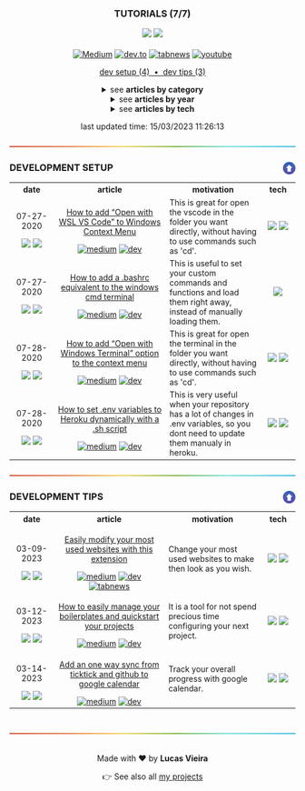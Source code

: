 <a name="TOC"></a>

<h3 align="center">
<!-- <DYNFIELD:ARTICLES_COUNT> -->
  <p>TUTORIALS (7/7)</p>
  <p>
    <img src="https://img.shields.io/badge/⭐%20175-black?logoColor=white">
    <img src="https://img.shields.io/badge/💬%2010-black?logoColor=white">
  </p>
<!-- </DYNFIELD:ARTICLES_COUNT> -->
</h3>

<div align="center">
  <a target="_blank" href="https://medium.com/@lucasvtiradentes"><img src="https://img.shields.io/badge/medium-000000?logo=medium&logoColor=white" alt="Medium"></a>
  <a target="_blank" href="https://dev.to/lucasvtiradentes"><img src="https://img.shields.io/badge/Dev-373737?logo=dev.to&logoColor=white" alt="dev.to"></a>
  <a target="_blank" href="https://www.tabnews.com.br/lucasvtiradentes"><img src="https://img.shields.io/badge/Tabnews-gray?logoColor=white&logo=data:image/png;base64,iVBORw0KGgoAAAANSUhEUgAAAEAAAABACAMAAACdt4HsAAAAJFBMVEVHcEwAAAAAAAAAAAAAAAAAAAAAAAAAAAAAAAAAAAAAAAAAAAAGK9LJAAAAC3RSTlMApFvED999rD5RbZLJf4gAAACsSURBVFiF7Za7DoQwDASdFwnn///f04kmYMdytMVReOrsyBCBlygI3kYd2cWoavxs7KadMl/88R8FzAvDsZtnPm6C/TzznM/XVM+3m01Bnk4moXQMlp6CLgV9S5CkYKAC8xlcAut6XYKKCsj4QHwCYwSfgOjTi6DtCDTE+RCEIAQheJlAWW0ruipQlusK8VderPcF9aoz83qHCwZeceCShdc8vGgSXHWD4J98AbqPKw5ZfbUKAAAAAElFTkSuQmCC" alt="tabnews"></a>
  <a target="_blank" href="https://www.youtube.com/@lucasvtiradentes"><img src="https://img.shields.io/badge/youtube-red?logo=youtube&logoColor=white" alt="youtube"></a>
</div>

<p align="center">

<!-- <DYNFIELD:DEVELOPMENT_SETUP_COUNT> -->
<a href="#development-setup">
  dev setup (4)
</a>
<!-- </DYNFIELD:DEVELOPMENT_SETUP_COUNT> -->

<!-- <DYNFIELD:DEVELOPMENT_TIPS_COUNT> -->
<a href="#development-tips">
  &nbsp;•&nbsp;
  dev tips (3)
</a>
<!-- </DYNFIELD:DEVELOPMENT_TIPS_COUNT> -->

<!-- <DYNFIELD:DEVELOPMENT_CAREER_COUNT> -->

<!-- </DYNFIELD:DEVELOPMENT_CAREER_COUNT> -->

<!-- <DYNFIELD:TECHNOLOGIES_TUTORIALS_COUNT> -->

<!-- </DYNFIELD:TECHNOLOGIES_TUTORIALS_COUNT> -->

<!-- <DYNFIELD:JAVASCRIPT_TUTORIALS_COUNT> -->

<!-- </DYNFIELD:JAVASCRIPT_TUTORIALS_COUNT> -->

<!-- <DYNFIELD:NODEJS_TUTORIALS_COUNT> -->

<!-- </DYNFIELD:NODEJS_TUTORIALS_COUNT> -->

<!-- <DYNFIELD:NODEJS_TEMPLATES_COUNT> -->

<!-- </DYNFIELD:NODEJS_TEMPLATES_COUNT> -->

<!-- <DYNFIELD:NODEJS_UTILITIES_COUNT> -->

<!-- </DYNFIELD:NODEJS_UTILITIES_COUNT> -->
</p>

<details>
  <summary align="center"><span>see <b>articles by category</b></span></summary>
  <p align="center">
    <!-- <DYNFIELD:TOC_ARTICLES_BY_CATEGORY> -->
    <ul>
      <li>
        <a href="#development-setup">DEVELOPMENT SETUP (4)</a>
        <ul>
          <li><a href="#001">How to add “Open with WSL VS Code” to Windows Context Menu</a></li>
          <li><a href="#002">How to add a .bashrc equivalent to the windows cmd terminal</a></li>
          <li><a href="#003">How to add “Open with Windows Terminal” option to the context menu</a></li>
          <li><a href="#004">How to set .env variables to Heroku dynamically with a .sh script</a></li>
        </ul>
      </li>
      <li>
        <a href="#development-tips">DEVELOPMENT TIPS (3)</a>
        <ul>
          <li><a href="#005">Easily modify your most used websites with this extension</a></li>
          <li><a href="#006">How to easily manage your boilerplates and quickstart your projects</a></li>
          <li><a href="#007">Add an one way sync from ticktick and github to google calendar</a></li>
        </ul>
      </li>
    </ul>
    <!-- </DYNFIELD:TOC_ARTICLES_BY_CATEGORY> -->
  </p>
</details>

<details>
  <summary align="center"><span>see <b>articles by year</b></span></summary>
  <p align="center">
    <!-- <DYNFIELD:TOC_ARTICLES_BY_DATE> -->
    <ul>
      <li>
        <p>2023 (3)</p>
        <ul>
          <li><a href="#005">Easily modify your most used websites with this extension</a></li>
          <li><a href="#006">How to easily manage your boilerplates and quickstart your projects</a></li>
          <li><a href="#007">Add an one way sync from ticktick and github to google calendar</a></li>
        </ul>
      </li>
      <li>
        <p>2020 (4)</p>
        <ul>
          <li><a href="#001">How to add “Open with WSL VS Code” to Windows Context Menu</a></li>
          <li><a href="#002">How to add a .bashrc equivalent to the windows cmd terminal</a></li>
          <li><a href="#003">How to add “Open with Windows Terminal” option to the context menu</a></li>
          <li><a href="#004">How to set .env variables to Heroku dynamically with a .sh script</a></li>
        </ul>
      </li>
    </ul>
    <!-- </DYNFIELD:TOC_ARTICLES_BY_DATE> -->
  </p>
</details>

<details>
  <summary align="center"><span>see <b>articles by tech</b></span></summary>
  <p align="center">
    <!-- <DYNFIELD:TOC_ARTICLES_BY_TECH> -->
    <ul>
      <li>
        <p>windows (3)</p>
        <ul>
          <li><a href="#001">How to add “Open with WSL VS Code” to Windows Context Menu</a></li>
          <li><a href="#002">How to add a .bashrc equivalent to the windows cmd terminal</a></li>
          <li><a href="#003">How to add “Open with Windows Terminal” option to the context menu</a></li>
        </ul>
      </li>
      <li>
        <p>npm (2)</p>
        <ul>
          <li><a href="#006">How to easily manage your boilerplates and quickstart your projects</a></li>
          <li><a href="#007">Add an one way sync from ticktick and github to google calendar</a></li>
        </ul>
      </li>
      <li>
        <p>vscode (1)</p>
        <ul>
          <li><a href="#001">How to add “Open with WSL VS Code” to Windows Context Menu</a></li>
        </ul>
      </li>
      <li>
        <p>windows_terminal (1)</p>
        <ul>
          <li><a href="#003">How to add “Open with Windows Terminal” option to the context menu</a></li>
        </ul>
      </li>
      <li>
        <p>heroku (1)</p>
        <ul>
          <li><a href="#004">How to set .env variables to Heroku dynamically with a .sh script</a></li>
        </ul>
      </li>
      <li>
        <p>bash (1)</p>
        <ul>
          <li><a href="#004">How to set .env variables to Heroku dynamically with a .sh script</a></li>
        </ul>
      </li>
      <li>
        <p>google_chrome (1)</p>
        <ul>
          <li><a href="#005">Easily modify your most used websites with this extension</a></li>
        </ul>
      </li>
      <li>
        <p>javascript (1)</p>
        <ul>
          <li><a href="#005">Easily modify your most used websites with this extension</a></li>
        </ul>
      </li>
      <li>
        <p>nodejs (1)</p>
        <ul>
          <li><a href="#006">How to easily manage your boilerplates and quickstart your projects</a></li>
        </ul>
      </li>
      <li>
        <p>apps_script (1)</p>
        <ul>
          <li><a href="#007">Add an one way sync from ticktick and github to google calendar</a></li>
        </ul>
      </li>
    </ul>
    <!-- </DYNFIELD:TOC_ARTICLES_BY_TECH> -->
  </p>
</details>

<div align="center">
<!-- <DYNFIELD:LAST_UPDATE> -->
<p>last updated time: 15/03/2023 11:26:13</p>
<!-- </DYNFIELD:LAST_UPDATE> -->
</div>

<!-- <DYNFIELD:DEVELOPMENT_SETUP> -->
<div align="center"><a href="#"><img src=".github/images/divider.png"></a></div>

### DEVELOPMENT SETUP<a href="#TOC"><img align="right" src=".github/images/up_arrow.png" width="22"></a>

<div align="center">
  <table>
  <tr>
    <th width="150">date</th>
    <th width="500">article</th>
    <th width="400">motivation</th>
    <th width="100">tech</th>
  </tr>
  <tr>
    <td align="center" width="150">
      <p>07-27-2020</p>
      <img src="https://img.shields.io/badge/⭐%2057-black?logoColor=white">
      <img src="https://img.shields.io/badge/💬%202-black?logoColor=white">
    </td>
    <td align="center">      
      <p><a name="001" href="https://github.com/lucasvtiradentes/my-tutorials/tree/master/content/001%20-%20How%20to%20add%20%E2%80%9COpen%20with%20WSL%20VS%20Code%E2%80%9D%20to%20Windows%20Context%20Menu#TOC">How to add “Open with WSL VS Code” to Windows Context Menu</a></p>
      <a target="_blank" href="https://medium.com/@lucasvtiradentes/how-to-add-open-with-wsl-vs-code-to-windows-context-menu-5773156ba213"><img src="https://img.shields.io/badge/Medium-000000?style=for-the-badge&logo=medium&logoColor=white" alt="medium"></a>
      <a target="_blank" href="https://dev.to/lucasvtiradentes/how-to-add-open-with-wsl-vs-code-to-windows-context-menu-3f8b"><img src="https://img.shields.io/badge/Dev-373737?style=for-the-badge&logo=dev.to&logoColor=white" alt="dev"></a>
    </td>
    <td align="left">This is great for open the vscode in the folder you want directly, without having to use commands such as 'cd'.</td>
    <td align="center">
      <a target="_blank" href="ttps://www.microsoft.com/pt-br/software-download/windows11"><img src="https://img.shields.io/badge/windows-0000ff?logo=windows&logoColor=white"></a>
      <a target="_blank" href="https://code.visualstudio.com/"><img src="https://img.shields.io/badge/vscode-blue?logo=visualstudiocode&logoColor=white"></a>
    </td>
  </tr>
  <tr>
    <td align="center" width="150">
      <p>07-27-2020</p>
      <img src="https://img.shields.io/badge/⭐%2054-black?logoColor=white">
      <img src="https://img.shields.io/badge/💬%200-black?logoColor=white">
    </td>
    <td align="center">      
      <p><a name="002" href="https://github.com/lucasvtiradentes/my-tutorials/tree/master/content/002%20-%20How%20to%20add%20a%20.bashrc%20equivalent%20to%20the%20windows%20cmd%20terminal#TOC">How to add a .bashrc equivalent to the windows cmd terminal</a></p>
      <a target="_blank" href="https://medium.com/@lucasvtiradentes/how-to-add-a-bashrc-equivalent-to-the-windows-cmd-terminal-57576404fe8f"><img src="https://img.shields.io/badge/Medium-000000?style=for-the-badge&logo=medium&logoColor=white" alt="medium"></a>
      <a target="_blank" href="https://dev.to/lucasvtiradentes/how-to-add-a-bashrc-equivalent-to-the-windows-cmd-terminal-3e97"><img src="https://img.shields.io/badge/Dev-373737?style=for-the-badge&logo=dev.to&logoColor=white" alt="dev"></a>
    </td>
    <td align="left">This is useful to set your custom commands and functions and load them right away, instead of manually loading them.</td>
    <td align="center">
      <a target="_blank" href="ttps://www.microsoft.com/pt-br/software-download/windows11"><img src="https://img.shields.io/badge/windows-0000ff?logo=windows&logoColor=white"></a>
    </td>
  </tr>
  <tr>
    <td align="center" width="150">
      <p>07-28-2020</p>
      <img src="https://img.shields.io/badge/⭐%207-black?logoColor=white">
      <img src="https://img.shields.io/badge/💬%200-black?logoColor=white">
    </td>
    <td align="center">      
      <p><a name="003" href="https://github.com/lucasvtiradentes/my-tutorials/tree/master/content/003%20-%20How%20to%20add%20%E2%80%9COpen%20with%20Windows%20Terminal%E2%80%9D%20option%20to%20the%20context%20menu#TOC">How to add “Open with Windows Terminal” option to the context menu</a></p>
      <a target="_blank" href="https://medium.com/@lucasvtiradentes/how-to-add-open-with-windows-terminal-option-to-the-context-menu-c69930294ece"><img src="https://img.shields.io/badge/Medium-000000?style=for-the-badge&logo=medium&logoColor=white" alt="medium"></a>
      <a target="_blank" href="https://dev.to/lucasvtiradentes/how-to-add-open-with-windows-terminal-option-to-the-context-menu-4eig"><img src="https://img.shields.io/badge/Dev-373737?style=for-the-badge&logo=dev.to&logoColor=white" alt="dev"></a>
    </td>
    <td align="left">This is great for open the terminal in the folder you want directly, without having to use commands such as 'cd'.</td>
    <td align="center">
      <a target="_blank" href="ttps://www.microsoft.com/pt-br/software-download/windows11"><img src="https://img.shields.io/badge/windows-0000ff?logo=windows&logoColor=white"></a>
      <a target="_blank" href="https://github.com/microsoft/terminal"><img src="https://img.shields.io/badge/windows%20terminal-4D4D4D?logo=windows-terminal&logoColor=white"></a>
    </td>
  </tr>
  <tr>
    <td align="center" width="150">
      <p>07-28-2020</p>
      <img src="https://img.shields.io/badge/⭐%2035-black?logoColor=white">
      <img src="https://img.shields.io/badge/💬%200-black?logoColor=white">
    </td>
    <td align="center">      
      <p><a name="004" href="https://github.com/lucasvtiradentes/my-tutorials/tree/master/content/004%20-%20How%20to%20set%20.env%20variables%20to%20Heroku%20dynamically%20with%20a%20.sh%20script#TOC">How to set .env variables to Heroku dynamically with a .sh script</a></p>
      <a target="_blank" href="https://medium.com/@lucasvtiradentes/how-to-set-env-variables-to-heroku-dynamically-with-a-sh-script-88dd40c6ec4d"><img src="https://img.shields.io/badge/Medium-000000?style=for-the-badge&logo=medium&logoColor=white" alt="medium"></a>
      <a target="_blank" href="https://dev.to/lucasvtiradentes/how-to-set-env-variables-to-heroku-dynamically-with-a-sh-script-dfg"><img src="https://img.shields.io/badge/Dev-373737?style=for-the-badge&logo=dev.to&logoColor=white" alt="dev"></a>
    </td>
    <td align="left">This is very useful when your repository has a lot of changes in .env variables, so you dont need to update them manualy in heroku.</td>
    <td align="center">
      <a target="_blank" href="https://www.heroku.com/"><img src="https://img.shields.io/badge/heroku-purple?logo=heroku&logoColor=white"></a>
      <a target="_blank" href="https://www.gnu.org/software/bash/"><img src="https://img.shields.io/badge/bash-gray?logo=gnu-bash&logoColor=white"></a>
    </td>
  </tr>
</table>
</div>
<!-- </DYNFIELD:DEVELOPMENT_SETUP> -->

<!-- <DYNFIELD:DEVELOPMENT_CAREER> -->

<!-- </DYNFIELD:DEVELOPMENT_CAREER> -->

<!-- <DYNFIELD:DEVELOPMENT_TIPS> -->
<div align="center"><a href="#"><img src=".github/images/divider.png"></a></div>

### DEVELOPMENT TIPS<a href="#TOC"><img align="right" src=".github/images/up_arrow.png" width="22"></a>

<div align="center">
  <table>
  <tr>
    <th width="150">date</th>
    <th width="500">article</th>
    <th width="400">motivation</th>
    <th width="100">tech</th>
  </tr>
  <tr>
    <td align="center" width="150">
      <p>03-09-2023</p>
      <img src="https://img.shields.io/badge/⭐%207-black?logoColor=white">
      <img src="https://img.shields.io/badge/💬%208-black?logoColor=white">
    </td>
    <td align="center">      
      <p><a name="005" href="https://github.com/lucasvtiradentes/my-tutorials/tree/master/content/005%20-%20Easily%20modify%20your%20most%20used%20websites%20with%20this%20extension#TOC">Easily modify your most used websites with this extension</a></p>
      <a target="_blank" href="https://medium.com/@lucasvtiradentes/easily-modify-your-most-used-websites-with-this-extension-bacf59b1977f"><img src="https://img.shields.io/badge/Medium-000000?style=for-the-badge&logo=medium&logoColor=white" alt="medium"></a>
      <a target="_blank" href="https://dev.to/lucasvtiradentes/easily-modify-your-most-used-websites-with-this-extension-2hgf"><img src="https://img.shields.io/badge/Dev-373737?style=for-the-badge&logo=dev.to&logoColor=white" alt="dev"></a>
      <a target="_blank" href="https://www.tabnews.com.br/lucasvtiradentes/extensao-modifique-os-sites-que-voce-mais-usa-facilmente"><img src="https://img.shields.io/badge/Tabnews-gray?style=for-the-badge&logoColor=white&logo=data:image/png;base64,iVBORw0KGgoAAAANSUhEUgAAAEAAAABACAMAAACdt4HsAAAAJFBMVEVHcEwAAAAAAAAAAAAAAAAAAAAAAAAAAAAAAAAAAAAAAAAAAAAGK9LJAAAAC3RSTlMApFvED999rD5RbZLJf4gAAACsSURBVFiF7Za7DoQwDASdFwnn///f04kmYMdytMVReOrsyBCBlygI3kYd2cWoavxs7KadMl/88R8FzAvDsZtnPm6C/TzznM/XVM+3m01Bnk4moXQMlp6CLgV9S5CkYKAC8xlcAut6XYKKCsj4QHwCYwSfgOjTi6DtCDTE+RCEIAQheJlAWW0ruipQlusK8VderPcF9aoz83qHCwZeceCShdc8vGgSXHWD4J98AbqPKw5ZfbUKAAAAAElFTkSuQmCC" alt="tabnews"></a>
    </td>
    <td align="left">Change your most used websites to make then look as you wish.</td>
    <td align="center">
      <a target="_blank" href="https://www.google.com/chrome/?brand=BNSD&gclid=Cj0KCQiApKagBhC1ARIsAFc7Mc7KsHWqP0koC5fsuJCrcrPDpQ8FKRTNYUyIJ6B8MvZ-IO3P3540kNQaAvkKEALw_wcB&gclsrc=aw.ds"><img src="https://img.shields.io/badge/google%20chrome-%2320232a.svg?logo=googlechrome&logoColor=%white"></a>
      <a target="_blank" href="https://developer.mozilla.org/pt-BR/docs/Web/JavaScript/"><img src="https://img.shields.io/badge/javascript-%23323330.svg?style=for-the-badge&logo=javascript&logoColor=%23F7DF1E"></a>
    </td>
  </tr>
  <tr>
    <td align="center" width="150">
      <p>03-12-2023</p>
      <img src="https://img.shields.io/badge/⭐%2010-black?logoColor=white">
      <img src="https://img.shields.io/badge/💬%200-black?logoColor=white">
    </td>
    <td align="center">      
      <p><a name="006" href="https://github.com/lucasvtiradentes/my-tutorials/tree/master/content/006%20-%20How%20to%20easily%20manage%20your%20boilerplates%20and%20quickstart%20your%20projects#TOC">How to easily manage your boilerplates and quickstart your projects</a></p>
      <a target="_blank" href="https://medium.com/@lucasvtiradentes/how-to-easily-manage-your-boilerplates-and-quickstart-your-projects-b0d09d27640b"><img src="https://img.shields.io/badge/Medium-000000?style=for-the-badge&logo=medium&logoColor=white" alt="medium"></a>
      <a target="_blank" href="https://dev.to/lucasvtiradentes/how-to-easily-manage-your-boilerplates-and-quickstart-your-projects-4g04"><img src="https://img.shields.io/badge/Dev-373737?style=for-the-badge&logo=dev.to&logoColor=white" alt="dev"></a>
    </td>
    <td align="left">It is a tool for not spend precious time configuring your next project.</td>
    <td align="center">
      <a target="_blank" href="https://nodejs.org/"><img src="https://img.shields.io/badge/Node.js-339933?logo=nodedotjs&logoColor=white"></a>
      <a target="_blank" href="https://www.npmjs.com/"><img src="https://img.shields.io/badge/npm-%2320232a.svg?logo=npm&logoColor=%white"></a>
    </td>
  </tr>
  <tr>
    <td align="center" width="150">
      <p>03-14-2023</p>
      <img src="https://img.shields.io/badge/⭐%205-black?logoColor=white">
      <img src="https://img.shields.io/badge/💬%200-black?logoColor=white">
    </td>
    <td align="center">      
      <p><a name="007" href="https://github.com/lucasvtiradentes/my-tutorials/tree/master/content/007%20-%20Add%20an%20one%20way%20sync%20from%20ticktick%20and%20github%20to%20google%20calendar#TOC">Add an one way sync from ticktick and github to google calendar</a></p>
      <a target="_blank" href="https://medium.com/@lucasvtiradentes/add-an-one-way-sync-from-ticktick-and-github-to-google-calendar-8d239afcea25"><img src="https://img.shields.io/badge/Medium-000000?style=for-the-badge&logo=medium&logoColor=white" alt="medium"></a>
      <a target="_blank" href="https://dev.to/lucasvtiradentes/add-an-one-way-sync-from-ticktick-and-github-to-google-calendar-3862"><img src="https://img.shields.io/badge/Dev-373737?style=for-the-badge&logo=dev.to&logoColor=white" alt="dev"></a>
    </td>
    <td align="left">Track your overall progress with google calendar.</td>
    <td align="center">
      <a target="_blank" href="https://www.google.com/script/start/"><img src="https://img.shields.io/badge/apps%20script-4285F4?logo=google&logoColor=white"></a>
      <a target="_blank" href="https://www.npmjs.com/"><img src="https://img.shields.io/badge/npm-%2320232a.svg?logo=npm&logoColor=%white"></a>
    </td>
  </tr>
</table>
</div>
<!-- </DYNFIELD:DEVELOPMENT_TIPS> -->

<!-- <DYNFIELD:TECHNOLOGIES_TUTORIALS> -->

<!-- </DYNFIELD:TECHNOLOGIES_TUTORIALS> -->

<!-- <DYNFIELD:JAVASCRIPT_TUTORIALS> -->

<!-- </DYNFIELD:JAVASCRIPT_TUTORIALS> -->

<!-- <DYNFIELD:NODEJS_TUTORIALS> -->

<!-- </DYNFIELD:NODEJS_TUTORIALS> -->

<!-- <DYNFIELD:NODEJS_TEMPLATES> -->

<!-- </DYNFIELD:NODEJS_TEMPLATES> -->

<!-- <DYNFIELD:NODEJS_UTILITIES> -->

<!-- </DYNFIELD:NODEJS_UTILITIES> -->

<br>

<div align="center"><a href="#"><img src=".github/images/divider.png"></a></div>

<br>

<div align="center">
  <p>Made with ❤️ by <b>Lucas Vieira</b></p>
  <p>👉 See also all <a href="https://github.com/lucasvtiradentes/lucasvtiradentes/blob/master/portfolio/PROJECTS.md#TOC">my projects</a></p>
</div>
